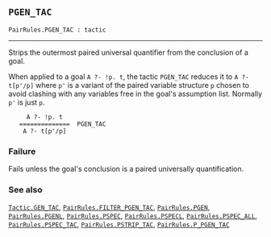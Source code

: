 ## `PGEN_TAC`

``` hol4
PairRules.PGEN_TAC : tactic
```

------------------------------------------------------------------------

Strips the outermost paired universal quantifier from the conclusion of
a goal.

When applied to a goal `A ?- !p. t`, the tactic `PGEN_TAC` reduces it to
`A ?- t[p'/p]` where `p'` is a variant of the paired variable structure
`p` chosen to avoid clashing with any variables free in the goal's
assumption list. Normally `p'` is just `p`.

``` hol4
     A ?- !p. t
   ==============  PGEN_TAC
    A ?- t[p'/p]
```

### Failure

Fails unless the goal's conclusion is a paired universally
quantification.

### See also

[`Tactic.GEN_TAC`](#Tactic.GEN_TAC),
[`PairRules.FILTER_PGEN_TAC`](#PairRules.FILTER_PGEN_TAC),
[`PairRules.PGEN`](#PairRules.PGEN),
[`PairRules.PGENL`](#PairRules.PGENL),
[`PairRules.PSPEC`](#PairRules.PSPEC),
[`PairRules.PSPECL`](#PairRules.PSPECL),
[`PairRules.PSPEC_ALL`](#PairRules.PSPEC_ALL),
[`PairRules.PSPEC_TAC`](#PairRules.PSPEC_TAC),
[`PairRules.PSTRIP_TAC`](#PairRules.PSTRIP_TAC),
[`PairRules.P_PGEN_TAC`](#PairRules.P_PGEN_TAC)
